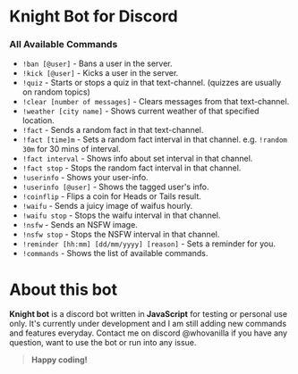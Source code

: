 # Knight Bot for Discord
### **All Available Commands**
 - `!ban [@user]` - Bans a user in the server.
 - `!kick [@user]` - Kicks a user in the server.
 - `!quiz` - Starts or stops a quiz in that text-channel. (quizzes are usually on random topics)
 - `!clear [number of messages]` - Clears messages from that text-channel.
 - `!weather [city name]` - Shows current weather of that specified location.
 - `!fact` - Sends a random fact in that text-channel.
 - `!fact [time]m` - Sets a random fact interval in that channel. e.g. `!random 30m` for 30 mins of interval.
 - `!fact interval` - Shows info about set interval in that channel.
 - `!fact stop` - Stops the random fact interval in that channel.
 - `!userinfo` - Shows your user-info.
 - `!userinfo [@user]` - Shows the tagged user's info.
 - `!coinflip` - Flips a coin for Heads or Tails result.
 - `!waifu` - Sends a juicy image of waifus hourly.
 - `!waifu stop` - Stops the waifu interval in that channel.
 - `!nsfw` - Sends an NSFW image.
 - `!nsfw stop` - Stops the NSFW interval in that channel.
 - `!reminder [hh:mm] [dd/mm/yyyy] [reason]` - Sets a reminder for you.
 - `!commands` - Shows the list of available commands.


# About this bot

**Knight bot** is a discord bot written in **JavaScript** for testing or personal use only. It's currently under development and I am still adding new commands and features everyday. Contact me on discord @whovanilla if you have any question, want to use the bot or run into any issue.


> **Happy coding!** 

